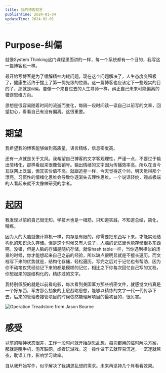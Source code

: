 ```yaml
---
title: 我的博客前言
publishTime: 2024-01-04
updateTime: 2024-02-01
---
```


# Purpose-纠偏

就像System Thinking这门课程里面讲的一样，每一个系统都有一个目的，我写这一篇博客也一样。

最开始写博客是为了缓解精神内耗问题，现在这个问题解决了，人生态度变积极了，健康生活终于摆上了第一优先级的位置。这一篇博客也应该定下一些现实的目的了，那就是`纠偏`。要像一个来自过去的人生导师一样，纠正自己未来可能偏离的错误思维方向。

思想是很容易随着时间的流逝而变化，每隔一段时间读一读自己以前写的文章，回望初心，看看自己有没有偏离。这很重要。

# 期望

我希望我的博客能够做到高质量，语言精练，信息密度高。

还有一点就是关于文风。我希望自己博客的文字客观理性，严谨一点，不要过于输出情绪化，那样看起来很像营销号。输出情绪的文字因为传播效率高，所以在当今互联网上泛滥，但其实价值不高。就跟追星一样，今天觉得这个帅，明天觉得那个漂亮，习惯性的情绪化思维会导致你逐渐失去理性思维。一个说话轻佻，观点极端的人看起来就不太像做研究的学者。

# 起因

我发现以前的自己很无知，学技术也是一根筋，只知道实践，不知道总结，简化，精练。

因为人的大脑就像计算机一样，内存是有限的，你需要把东西写下来，才能实现结构化的知识永久存储。但是这个时候又有人说了，人脑的记忆里也能存储很多东西啊。没错，但是人脑的存储是随机存储，就像hash table一样，当你遇到相似的场景的时候，你才能想起来自己之前的经验，所以缺点很明显就是不擅长遍历。而文档写下来的优势就是，结构化存储，轻松遍历。写完之后对于记忆也有帮助，因为你不动笔仅凭经验记下来的都是模糊的记忆，相比之下你每次回忆自己写的文档，你想起来的是结构化的，精练过的文字。

我特别佩服的就是以前看电影，每次看到美国军方那些机密文件，就感觉文档真是一个好东西，军方那么抽象的上层战略思想，能够以精练的文字一代一代传承下去，后来的管理者接管项目的时候依然能理解项目的最初目的，很厉害。

![Operation Treadstore from Jason Bourne](/res/img/treadstore-doc.webp)


# 感受

以前的精神状态很差，工作一段时间就开始胡思乱想，每次都用的临时解决方案，那就是晚手机，泡互联网，或者玩游戏。这一操作做下去就容易沉迷，一沉迷就熬夜，耽误工作，影响学习效率。

自从我开始写作，似乎解决了我胡思乱想的需求。未来再坚持几个月看看效果。
